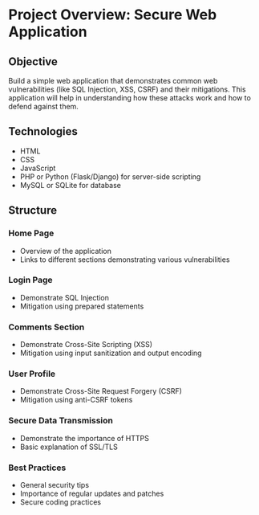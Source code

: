 # Project Overview: Secure Web Application

## Objective
Build a simple web application that demonstrates common web vulnerabilities (like SQL Injection, XSS, CSRF) and their mitigations. This application will help in understanding how these attacks work and how to defend against them.

## Technologies
- HTML
- CSS
- JavaScript
- PHP or Python (Flask/Django) for server-side scripting
- MySQL or SQLite for database

## Structure

### Home Page
- Overview of the application
- Links to different sections demonstrating various vulnerabilities

### Login Page
- Demonstrate SQL Injection
- Mitigation using prepared statements

### Comments Section
- Demonstrate Cross-Site Scripting (XSS)
- Mitigation using input sanitization and output encoding

### User Profile
- Demonstrate Cross-Site Request Forgery (CSRF)
- Mitigation using anti-CSRF tokens

### Secure Data Transmission
- Demonstrate the importance of HTTPS
- Basic explanation of SSL/TLS

### Best Practices
- General security tips
- Importance of regular updates and patches
- Secure coding practices
